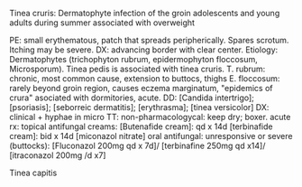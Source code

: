 
Tinea cruris:
Dermatophyte infection of the groin
adolescents and young adults during summer
associated with overweight

PE:
	small erythematous, patch that spreads peripherically. Spares scrotum. Itching may be severe. DX: advancing border with clear center.
Etiology:
	Dermatophytes (trichophyton rubrum, epidermophyton floccosum, Microsporum).
	Tinea pedis is associated with tinea cruris.
	T. rubrum: chronic, most common cause, extension to buttocs, thighs
	E. floccosum: rarely beyond groin region, causes eczema marginatum, "epidemics of crura" asociated with dormitories, acute.
DD:
	[Candida intertrigo]; [psoriasis]; [seborreic dermatitis]; [erythrasma]; [tinea versicolor]
DX:
	clinical + hyphae in micro
TT:
	non-pharmacologycal: keep dry; boxer.
	acute rx: topical antifungal creams:
	[Butenafide cream]: qd x 14d
	[terbinafide cream]: bid x 14d
	[miconazol nitrate]
	oral antifungal: unresponsive or severe (buttocks): [Fluconazol 200mg qd x 7d]/ [terbinafine 250mg qd x14]/ [itraconazol 200mg /d x7]

Tinea capitis
